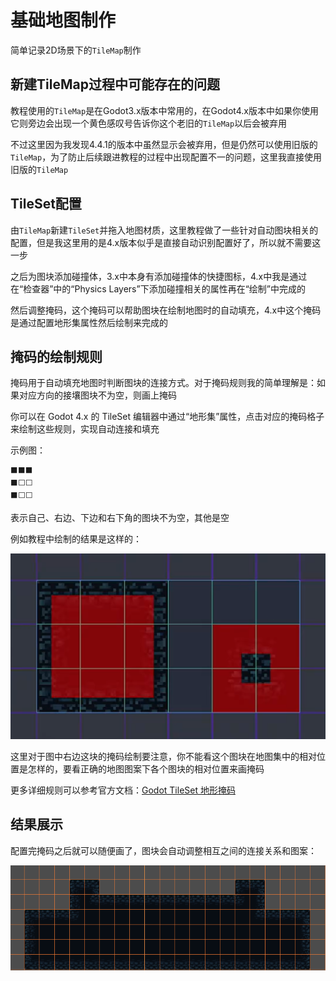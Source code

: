 # 基础地图制作

简单记录2D场景下的`TileMap`制作

## 新建TileMap过程中可能存在的问题

教程使用的`TileMap`是在Godot3.x版本中常用的，在Godot4.x版本中如果你使用它则旁边会出现一个黄色感叹号告诉你这个老旧的`TileMap`以后会被弃用

不过这里因为我发现4.4.1的版本中虽然显示会被弃用，但是仍然可以使用旧版的`TileMap`，为了防止后续跟进教程的过程中出现配置不一的问题，这里我直接使用旧版的`TileMap`

## TileSet配置

由`TileMap`新建`TileSet`并拖入地图材质，这里教程做了一些针对自动图块相关的配置，但是我这里用的是4.x版本似乎是直接自动识别配置好了，所以就不需要这一步

之后为图块添加碰撞体，3.x中本身有添加碰撞体的快捷图标，4.x中我是通过在“检查器”中的“Physics Layers”下添加碰撞相关的属性再在“绘制”中完成的

然后调整掩码，这个掩码可以帮助图块在绘制地图时的自动填充，4.x中这个掩码是通过配置地形集属性然后绘制来完成的  

## 掩码的绘制规则

掩码用于自动填充地图时判断图块的连接方式。对于掩码规则我的简单理解是：如果对应方向的接壤图块不为空，则画上掩码

你可以在 Godot 4.x 的 TileSet 编辑器中通过“地形集”属性，点击对应的掩码格子来绘制这些规则，实现自动连接和填充

示例图：

```plaintext
⬛⬛⬛
⬛⬜⬜
⬛⬜⬜
```

表示自己、右边、下边和右下角的图块不为空，其他是空

例如教程中绘制的结果是这样的：

![alt text](images/掩码绘制示意图.png)

这里对于图中右边这块的掩码绘制要注意，你不能看这个图块在地图集中的相对位置是怎样的，要看正确的地图图案下各个图块的相对位置来画掩码

更多详细规则可以参考官方文档：[Godot TileSet 地形掩码](https://docs.godotengine.org/zh_CN/latest/tutorials/2d/using_tilemaps.html#terrain-sets)

## 结果展示

配置完掩码之后就可以随便画了，图块会自动调整相互之间的连接关系和图案：

![alt text](images/地图绘制示例.png)
